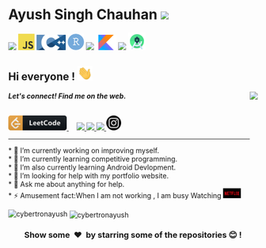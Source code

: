 #   Ayush Singh Chauhan <img src="https://github.com/TheDudeThatCode/TheDudeThatCode/blob/master/Assets/Developer.gif" width="50px">
<img height="33" src="https://img.shields.io/badge/python%20-%2314354C.svg?&style=for-the-badge&logo=python&logoColor=white"/> <img height="33" img src="js.png"/> <img height="31" img src="99f887833c475448723d3c9ac16c179b.jpg"/> <img height="33" img src="r.png"/>  <img height="33" src="https://img.shields.io/badge/html5%20-%23E34F26.svg?&style=for-the-badge&logo=html5&logoColor=white"/> <img height="31" img src="download.jpg"/> <img height="33" src="https://img.shields.io/badge/css3%20-%231572B6.svg?&style=for-the-badge&logo=css3&logoColor=white"/> <img height="36" img src="pasted image 0.png"/>

<h2> Hi everyone ! <img src="https://raw.githubusercontent.com/ABSphreak/ABSphreak/master/gifs/Hi.gif" width="30px"></h2>

<img align="right" src="https://media.giphy.com/media/3o7qE1YN7aBOFPRw8E/giphy.gif" height="150px" />
<p align="center">

  <b><i>Let's connect! Find me on the web.</i></b><br><br>
 
  <a href="https://leetcode.com/cybertronayush/">
    <img height=30 img src="https://raw.githubusercontent.com/AbhishekMaira10/AbhishekMaira10/master/Resources/svg/leetcode.svg" alt="leetcode">
  </a>&nbsp;&nbsp;&nbsp;
 <a href="https://www.linkedin.com/in/ayush-singh-chauhan-11baa91b3/">
        <img height=30 src="https://img.shields.io/badge/linkedin-%230077B5.svg?&style=for-the-badge&logo=linkedin&logoColor=white">
    </a> 
    <a href="https://www.hackerrank.com/_181500180?hr_r=1">
        <img height=30 src="https://d3keuzeb2crhkn.cloudfront.net/hackerrank/assets/styleguide/logo_wordmark-f5c5eb61ab0a154c3ed9eda24d0b9e31.svg">
    </a>
    <a href="https://auth.geeksforgeeks.org/user/cybertronayush/practice/">
        <img height=30 src="https://media.geeksforgeeks.org/wp-content/cdn-uploads/20200817185016/gfg_complete_logo_2x-min.png">
    </a>  
     </a>
    <a href="https://www.instagram.com/cybertronayush/?hl=en">
        <img height=30 src="2018_social_media_popular_app_logo_instagram-512.webp">
    </a>  
    

<br />
<hr />
<!--
**cybertronayush/cybertronayush** is a ✨ _special_ ✨ repository because its `README.md` (this file) appears on your GitHub profile.
Here are some ideas to get you started:
-->
* 🔭 I’m currently working on improving myself.<br>
* 🌱 I’m currently learning competitive programming.<br>
* 🌱 I’m also currently learning Android Devlopment.<br>
* 🤔 I’m looking for help with my portfolio website.<br>
* 💬 Ask me about anything for help.<br>
* ⚡ Amusement fact:When I am not working , I am busy Watching <code><img  height="20" src="cd.png"></code>

<p><img align="left" src="https://github-readme-stats.vercel.app/api/top-langs?username=cybertronayush&show_icons=true&locale=en&layout=compact" alt="cybertronayush" /></p>
<p>&nbsp;<img align="center" src="https://github-readme-stats.vercel.app/api?username=cybertronayush&show_icons=true&locale=en" alt="cybertronayush" /></p>

<h3 align="center">Show some &nbsp;❤️&nbsp; by starring some of the repositories 😊 !</h3>


